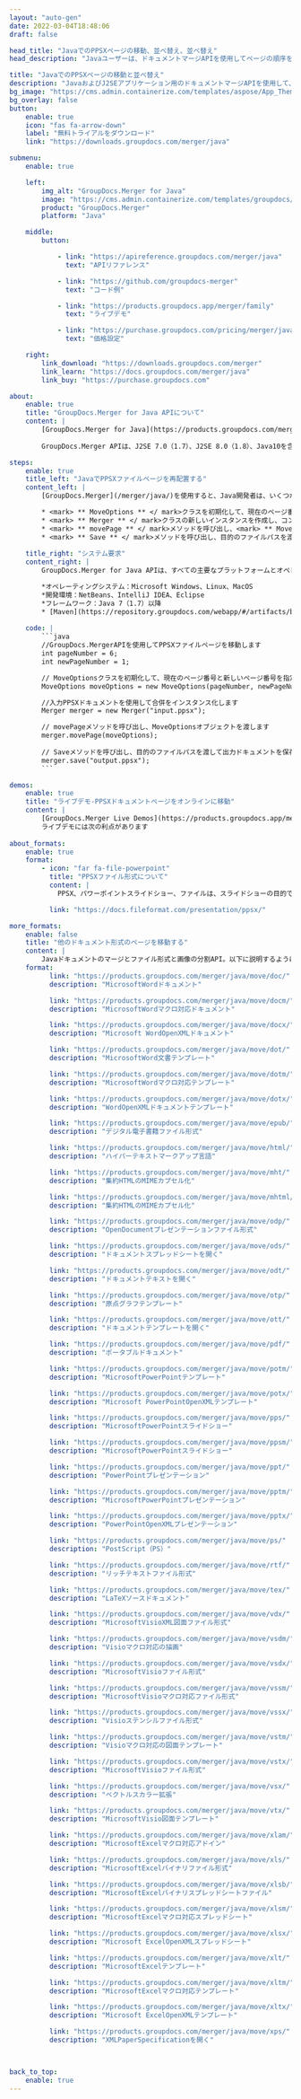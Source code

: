 ```yaml
---
layout: "auto-gen"
date: 2022-03-04T18:48:06
draft: false

head_title: "JavaでのPPSXページの移動、並べ替え、並べ替え"
head_description: "Javaユーザーは、ドキュメントマージAPIを使用してページの順序を逆にすることにより、PPSXドキュメント内のページを移動、再配置、および並べ替えます。"

title: "JavaでのPPSXページの移動と並べ替え"
description: "JavaおよびJ2SEアプリケーション用のドキュメントマージAPIを使用して、PPSXドキュメント内のページを任意の位置に移動および再配置します."
bg_image: "https://cms.admin.containerize.com/templates/aspose/App_Themes/V3/images/bg/header1.png"
bg_overlay: false
button:
    enable: true
    icon: "fas fa-arrow-down"
    label: "無料トライアルをダウンロード"
    link: "https://downloads.groupdocs.com/merger/java"

submenu:
    enable: true

    left:
        img_alt: "GroupDocs.Merger for Java"
        image: "https://cms.admin.containerize.com/templates/groupdocs/images/product-logos/90x90-noborder/groupdocs-merger-java.png"
        product: "GroupDocs.Merger"
        platform: "Java"

    middle:
        button:

            - link: "https://apireference.groupdocs.com/merger/java"
              text: "APIリファレンス"

            - link: "https://github.com/groupdocs-merger"
              text: "コード例"

            - link: "https://products.groupdocs.app/merger/family"
              text: "ライブデモ"

            - link: "https://purchase.groupdocs.com/pricing/merger/java"
              text: "価格設定"

    right:
        link_download: "https://downloads.groupdocs.com/merger"
        link_learn: "https://docs.groupdocs.com/merger/java"
        link_buy: "https://purchase.groupdocs.com"

about:
    enable: true
    title: "GroupDocs.Merger for Java APIについて"
    content: |
        [GroupDocs.Merger for Java](https://products.groupdocs.com/merger/java/）ライブラリは、PDF、Microsoft Office（Word、Excel、 PowerPoint、OneNote)、OpenDocument、HTML、画像、および.NETアプリケーション内の他の多くの機能。コードを数行追加するだけで、移動、削除、回転、スワップ、抽出、ドキュメント内のページの向きの変更など、いくつかのドキュメント操作を実行できます。ドキュメントマージAPIは、ドキュメントページを画像としてプレビューして、ページのドキュメント構造、フォーマット、コンテンツを分析することもサポートしています。
        
        GroupDocs.Merger APIは、J2SE 7.0（1.7）、J2SE 8.0（1.8）、Java10を含むすべての主要なオペレーティングシステムとJavaバージョンで十分にサポートされています。

steps:
    enable: true
    title_left: "JavaでPPSXファイルページを再配置する"
    content_left: |
        [GroupDocs.Merger](/merger/java/)を使用すると、Java開発者は、いくつかの簡単な手順を実装することで、PPSXファイル内のページを簡単に移動および再配置できます。

        * <mark> ** MoveOptions ** </ mark>クラスを初期化して、現在のページ番号と新しいページ番号を指定します。
        * <mark> ** Merger ** </ mark>クラスの新しいインスタンスを作成し、コンストラクターパラメーターとしてソースドキュメントパスを渡します。
        * <mark> ** movePage ** </ mark>メソッドを呼び出し、<mark> ** MoveOptions **</mark>オブジェクトを渡します。
        * <mark> ** Save ** </ mark>メソッドを呼び出し、目的のファイルパスを渡して、結果のドキュメントを保存します。
        
    title_right: "システム要求"
    content_right: |
        GroupDocs.Merger for Java APIは、すべての主要なプラットフォームとオペレーティングシステムでサポートされています。以下のコードを実行する前に、システムに次の前提条件がインストールされていることを確認してください。

        *オペレーティングシステム：Microsoft Windows、Linux、MacOS
        *開発環境：NetBeans、IntelliJ IDEA、Eclipse
        *フレームワーク：Java 7（1.7）以降
        * [Maven](https://repository.groupdocs.com/webapp/#/artifacts/browse/tree/General/repo/com/groupdocs/groupdocs-merger)から最新バージョンのGroupDocs.MergerforJavaをダウンロードします。
        
    code: |
        ```java
        //GroupDocs.MergerAPIを使用してPPSXファイルページを移動します
        int pageNumber = 6;
        int newPageNumber = 1;

        // MoveOptionsクラスを初期化して、現在のページ番号と新しいページ番号を指定します
        MoveOptions moveOptions = new MoveOptions(pageNumber, newPageNumber);

        //入力PPSXドキュメントを使用して合併をインスタンス化します
        Merger merger = new Merger("input.ppsx");

        // movePageメソッドを呼び出し、MoveOptionsオブジェクトを渡します
        merger.movePage(moveOptions);
            
        // Saveメソッドを呼び出し、目的のファイルパスを渡して出力ドキュメントを保存します
        merger.save("output.ppsx");
        ```

demos:
    enable: true
    title: "ライブデモ-PPSXドキュメントページをオンラインに移動"
    content: |
        [GroupDocs.Merger Live Demos](https://products.groupdocs.app/merger/ppsx)Webサイトにアクセスして、PPSXファイル内のページを今すぐ移動します。
        ライブデモには次の利点があります
        
about_formats:
    enable: true
    format:
        - icon: "far fa-file-powerpoint"
          title: "PPSXファイル形式について"
          content: |
            PPSX、パワーポイントスライドショー、ファイルは、スライドショーの目的でMicrosoftPowerPoint2007以降を使用して作成されます。これは、MicrosoftPowerPoint97-2003バージョンでサポートされていたPPSファイル形式の更新です。 PPSXファイルを別のユーザーと共有して開くと、編集可能モードで開くPPTXファイルとは異なり、PowerPointの表示として起動します。スライドショーの順序は、元のプレゼンテーションと同じです。スライドショー中のPPSXへのプレゼンテーションスライドには、すべてのスライドに画像、音声、その他の埋め込みメディアが付属しています。 

          link: "https://docs.fileformat.com/presentation/ppsx/"

more_formats:
    enable: false
    title: "他のドキュメント形式のページを移動する"
    content: |
        Javaドキュメントのマージとファイル形式と画像の分割API。以下に説明するように、一般的なファイル形式からページを並べ替えます。
    format: 
          link: "https://products.groupdocs.com/merger/java/move/doc/"
          description: "MicrosoftWordドキュメント"

          link: "https://products.groupdocs.com/merger/java/move/docm/"
          description: "MicrosoftWordマクロ対応ドキュメント"

          link: "https://products.groupdocs.com/merger/java/move/docx/"
          description: "Microsoft WordOpenXMLドキュメント"

          link: "https://products.groupdocs.com/merger/java/move/dot/"
          description: "MicrosoftWord文書テンプレート"

          link: "https://products.groupdocs.com/merger/java/move/dotm/"
          description: "MicrosoftWordマクロ対応テンプレート"

          link: "https://products.groupdocs.com/merger/java/move/dotx/"
          description: "WordOpenXMLドキュメントテンプレート"

          link: "https://products.groupdocs.com/merger/java/move/epub/"
          description: "デジタル電子書籍ファイル形式"

          link: "https://products.groupdocs.com/merger/java/move/html/"
          description: "ハイパーテキストマークアップ言語"

          link: "https://products.groupdocs.com/merger/java/move/mht/"
          description: "集約HTMLのMIMEカプセル化"

          link: "https://products.groupdocs.com/merger/java/move/mhtml/"
          description: "集約HTMLのMIMEカプセル化"

          link: "https://products.groupdocs.com/merger/java/move/odp/"
          description: "OpenDocumentプレゼンテーションファイル形式"

          link: "https://products.groupdocs.com/merger/java/move/ods/"
          description: "ドキュメントスプレッドシートを開く"

          link: "https://products.groupdocs.com/merger/java/move/odt/"
          description: "ドキュメントテキストを開く"

          link: "https://products.groupdocs.com/merger/java/move/otp/"
          description: "原点グラフテンプレート"

          link: "https://products.groupdocs.com/merger/java/move/ott/"
          description: "ドキュメントテンプレートを開く"

          link: "https://products.groupdocs.com/merger/java/move/pdf/"
          description: "ポータブルドキュメント"

          link: "https://products.groupdocs.com/merger/java/move/potm/"
          description: "MicrosoftPowerPointテンプレート"

          link: "https://products.groupdocs.com/merger/java/move/potx/"
          description: "Microsoft PowerPointOpenXMLテンプレート"

          link: "https://products.groupdocs.com/merger/java/move/pps/"
          description: "MicrosoftPowerPointスライドショー"

          link: "https://products.groupdocs.com/merger/java/move/ppsm/"
          description: "MicrosoftPowerPointスライドショー"

          link: "https://products.groupdocs.com/merger/java/move/ppt/"
          description: "PowerPointプレゼンテーション"

          link: "https://products.groupdocs.com/merger/java/move/pptm/"
          description: "MicrosoftPowerPointプレゼンテーション"

          link: "https://products.groupdocs.com/merger/java/move/pptx/"
          description: "PowerPointOpenXMLプレゼンテーション"

          link: "https://products.groupdocs.com/merger/java/move/ps/"
          description: "PostScript（PS）"

          link: "https://products.groupdocs.com/merger/java/move/rtf/"
          description: "リッチテキストファイル形式"

          link: "https://products.groupdocs.com/merger/java/move/tex/"
          description: "LaTeXソースドキュメント"

          link: "https://products.groupdocs.com/merger/java/move/vdx/"
          description: "MicrosoftVisioXML図面ファイル形式"

          link: "https://products.groupdocs.com/merger/java/move/vsdm/"
          description: "Visioマクロ対応の描画"

          link: "https://products.groupdocs.com/merger/java/move/vsdx/"
          description: "MicrosoftVisioファイル形式"

          link: "https://products.groupdocs.com/merger/java/move/vssm/"
          description: "MicrosoftVisioマクロ対応ファイル形式"

          link: "https://products.groupdocs.com/merger/java/move/vssx/"
          description: "Visioステンシルファイル形式"

          link: "https://products.groupdocs.com/merger/java/move/vstm/"
          description: "Visioマクロ対応の図面テンプレート"

          link: "https://products.groupdocs.com/merger/java/move/vstx/"
          description: "MicrosoftVisioファイル形式"

          link: "https://products.groupdocs.com/merger/java/move/vsx/"
          description: "ベクトルスカラー拡張"

          link: "https://products.groupdocs.com/merger/java/move/vtx/"
          description: "MicrosoftVisio図面テンプレート"

          link: "https://products.groupdocs.com/merger/java/move/xlam/"
          description: "MicrosoftExcelマクロ対応アドイン"

          link: "https://products.groupdocs.com/merger/java/move/xls/"
          description: "MicrosoftExcelバイナリファイル形式"

          link: "https://products.groupdocs.com/merger/java/move/xlsb/"
          description: "MicrosoftExcelバイナリスプレッドシートファイル"

          link: "https://products.groupdocs.com/merger/java/move/xlsm/"
          description: "MicrosoftExcelマクロ対応スプレッドシート"

          link: "https://products.groupdocs.com/merger/java/move/xlsx/"
          description: "Microsoft ExcelOpenXMLスプレッドシート"

          link: "https://products.groupdocs.com/merger/java/move/xlt/"
          description: "MicrosoftExcelテンプレート"

          link: "https://products.groupdocs.com/merger/java/move/xltm/"
          description: "MicrosoftExcelマクロ対応テンプレート"

          link: "https://products.groupdocs.com/merger/java/move/xltx/"
          description: "Microsoft ExcelOpenXMLテンプレート"

          link: "https://products.groupdocs.com/merger/java/move/xps/"
          description: "XMLPaperSpecificationを開く"



back_to_top:
    enable: true
---
```


